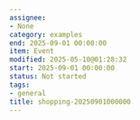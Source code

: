 ```yaml
---
assignee:
- None
category: examples
end: 2025-09-01 00:00:00
item: Event
modified: 2025-05-10@01:28:32
start: 2025-09-01 00:00:00
status: Not started
tags:
- general
title: shopping-20250901000000
---
```



